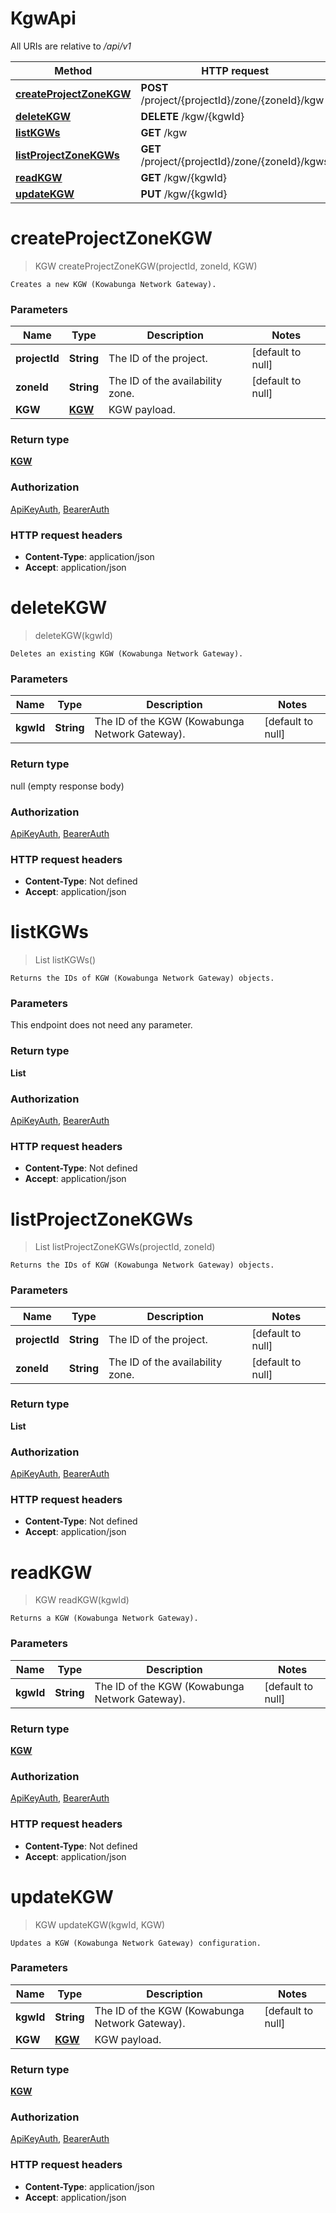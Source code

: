# KgwApi

All URIs are relative to */api/v1*

| Method | HTTP request | Description |
|------------- | ------------- | -------------|
| [**createProjectZoneKGW**](KgwApi.md#createProjectZoneKGW) | **POST** /project/{projectId}/zone/{zoneId}/kgw |  |
| [**deleteKGW**](KgwApi.md#deleteKGW) | **DELETE** /kgw/{kgwId} |  |
| [**listKGWs**](KgwApi.md#listKGWs) | **GET** /kgw |  |
| [**listProjectZoneKGWs**](KgwApi.md#listProjectZoneKGWs) | **GET** /project/{projectId}/zone/{zoneId}/kgws |  |
| [**readKGW**](KgwApi.md#readKGW) | **GET** /kgw/{kgwId} |  |
| [**updateKGW**](KgwApi.md#updateKGW) | **PUT** /kgw/{kgwId} |  |


<a name="createProjectZoneKGW"></a>
# **createProjectZoneKGW**
> KGW createProjectZoneKGW(projectId, zoneId, KGW)



    Creates a new KGW (Kowabunga Network Gateway).

### Parameters

|Name | Type | Description  | Notes |
|------------- | ------------- | ------------- | -------------|
| **projectId** | **String**| The ID of the project. | [default to null] |
| **zoneId** | **String**| The ID of the availability zone. | [default to null] |
| **KGW** | [**KGW**](../Models/KGW.md)| KGW payload. | |

### Return type

[**KGW**](../Models/KGW.md)

### Authorization

[ApiKeyAuth](../README.md#ApiKeyAuth), [BearerAuth](../README.md#BearerAuth)

### HTTP request headers

- **Content-Type**: application/json
- **Accept**: application/json

<a name="deleteKGW"></a>
# **deleteKGW**
> deleteKGW(kgwId)



    Deletes an existing KGW (Kowabunga Network Gateway).

### Parameters

|Name | Type | Description  | Notes |
|------------- | ------------- | ------------- | -------------|
| **kgwId** | **String**| The ID of the KGW (Kowabunga Network Gateway). | [default to null] |

### Return type

null (empty response body)

### Authorization

[ApiKeyAuth](../README.md#ApiKeyAuth), [BearerAuth](../README.md#BearerAuth)

### HTTP request headers

- **Content-Type**: Not defined
- **Accept**: application/json

<a name="listKGWs"></a>
# **listKGWs**
> List listKGWs()



    Returns the IDs of KGW (Kowabunga Network Gateway) objects.

### Parameters
This endpoint does not need any parameter.

### Return type

**List**

### Authorization

[ApiKeyAuth](../README.md#ApiKeyAuth), [BearerAuth](../README.md#BearerAuth)

### HTTP request headers

- **Content-Type**: Not defined
- **Accept**: application/json

<a name="listProjectZoneKGWs"></a>
# **listProjectZoneKGWs**
> List listProjectZoneKGWs(projectId, zoneId)



    Returns the IDs of KGW (Kowabunga Network Gateway) objects.

### Parameters

|Name | Type | Description  | Notes |
|------------- | ------------- | ------------- | -------------|
| **projectId** | **String**| The ID of the project. | [default to null] |
| **zoneId** | **String**| The ID of the availability zone. | [default to null] |

### Return type

**List**

### Authorization

[ApiKeyAuth](../README.md#ApiKeyAuth), [BearerAuth](../README.md#BearerAuth)

### HTTP request headers

- **Content-Type**: Not defined
- **Accept**: application/json

<a name="readKGW"></a>
# **readKGW**
> KGW readKGW(kgwId)



    Returns a KGW (Kowabunga Network Gateway).

### Parameters

|Name | Type | Description  | Notes |
|------------- | ------------- | ------------- | -------------|
| **kgwId** | **String**| The ID of the KGW (Kowabunga Network Gateway). | [default to null] |

### Return type

[**KGW**](../Models/KGW.md)

### Authorization

[ApiKeyAuth](../README.md#ApiKeyAuth), [BearerAuth](../README.md#BearerAuth)

### HTTP request headers

- **Content-Type**: Not defined
- **Accept**: application/json

<a name="updateKGW"></a>
# **updateKGW**
> KGW updateKGW(kgwId, KGW)



    Updates a KGW (Kowabunga Network Gateway) configuration.

### Parameters

|Name | Type | Description  | Notes |
|------------- | ------------- | ------------- | -------------|
| **kgwId** | **String**| The ID of the KGW (Kowabunga Network Gateway). | [default to null] |
| **KGW** | [**KGW**](../Models/KGW.md)| KGW payload. | |

### Return type

[**KGW**](../Models/KGW.md)

### Authorization

[ApiKeyAuth](../README.md#ApiKeyAuth), [BearerAuth](../README.md#BearerAuth)

### HTTP request headers

- **Content-Type**: application/json
- **Accept**: application/json

